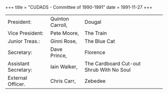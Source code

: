 +++
title = "CUDADS - Committee of 1990-1991"
date = 1991-11-27 
+++


|||||
|---|---|---|---|
|President:|Quinton Carroll,| Dougal |
|Vice President:|Pete Moore,| The Train |
|Junior Treas.:|Ginni Rose, |The Blue Cat |
|Secretary:				| Dave Prince,| Florence |
|Assistant Secretary:|Iain Walker, |The Cardboard Cut-out Shrub With No Soul|
|External Officer.|Chris Carr,| Zebedee|
